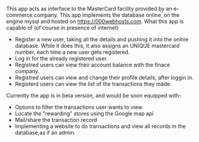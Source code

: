 This app acts as interface to the MasterCard facility provided by an e-commerce company.
This app implements the database online, on the engine mysql and hosted on https://000webhosts.com.
What this app is capable of (of course in presence of internet)
<ul><li>Register a new user, taking all the details and pushing it into the onlnie database.
While it does this, it also assigns an UNIQUE mastercard number, each time a new user gets registered.
</li>
<li>Log in for the already registered user.</li>
<li>Registred users can view their account balance with the finace company. </li>
<li>Registred users can view and change their profile details, after loggin in. </li>
<li>Registerd users can view the list of the transactions they made.</li>
</ul>
Currently the app is in beta version, and would be soon equipped with-
<ul><li>Options to filter the transactions user wants to view.</li>
<li>Locate the "rewarding" stores using the Google map api</li>
<li>Mail/share the transaction record</li>
  <li>Implementing a website to do transactions and view all records in the database,as if an admin.</li>
</ul>
